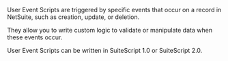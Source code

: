 User Event Scripts are triggered by specific events that occur on a record in NetSuite, such as creation, update, or deletion.

They allow you to write custom logic to validate or manipulate data when these events occur.

User Event Scripts can be written in SuiteScript 1.0 or SuiteScript 2.0.